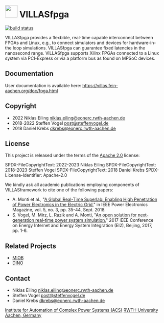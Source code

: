 # <img src="doc/pictures/villas_fpga.png" width=40 /> VILLASfpga

[![build status](https://git.rwth-aachen.de/acs/public/villas/fpga/fpga/badges/master/pipeline.svg)](https://git.rwth-aachen.de/acs/public/villas/fpga/fpga/-/pipelines/)

VILLASfpga provides a flexbible, real-time capable interconnect between FPGAs and Linux, e.g., to connect simulators and devices for hardware-in-the loop simulations. VILLASfpga can guarantee fixed latencies in the nanosecond range.
VILLASfpga supports Xilinx FPGAs connected to a Linux system via PCI-Express or via a platform bus as found on MPSoC devices.

## Documentation

User documentation is available here: <https://villas.fein-aachen.org/doc/fpga.html>

## Copyright

- 2022 Niklas Eiling <niklas.eiling@eonerc.rwth-aachen.de>
- 2018-2022 Steffen Vogel <post@steffenvogel.de>
- 2018 Daniel Krebs <dkrebs@eonerc.rwth-aachen.de>

## License

This project is released under the terms of the [Apache 2.0](LICENSE) license:

SPDX-FileCopyrightText: 2022-2023 Niklas Eiling
SPDX-FileCopyrightText: 2018-2023 Steffen Vogel
SPDX-FileCopyrightText: 2018 Daniel Krebs
SPDX-License-Identifier: Apache-2.0

We kindly ask all academic publications employing components of VILLASframework to cite one of the following papers:

- A. Monti et al., "[A Global Real-Time Superlab: Enabling High Penetration of Power Electronics in the Electric Grid](https://ieeexplore.ieee.org/document/8458285/)," in IEEE Power Electronics Magazine, vol. 5, no. 3, pp. 35-44, Sept. 2018.
- S. Vogel, M. Mirz, L. Razik and A. Monti, "[An open solution for next-generation real-time power system simulation](http://ieeexplore.ieee.org/stamp/stamp.jsp?tp=&arnumber=8245739&isnumber=8244404)," 2017 IEEE Conference on Energy Internet and Energy System Integration (EI2), Beijing, 2017, pp. 1-6.

## Related Projects

- [MIOB](https://github.com/RWTH-ACS/miob)
- [DINO](https://github.com/RWTH-ACS/dino)

## Contact

- Niklas Eiling <niklas.eiling@eonerc.rwth-aachen.de>
- Steffen Vogel <post@steffenvogel.de>
- Daniel Krebs <dkrebs@eonerc.rwth-aachen.de>

[Institute for Automation of Complex Power Systems (ACS)](http://www.acs.eonerc.rwth-aachen.de)
[RWTH University Aachen, Germany](http://www.rwth-aachen.de)
